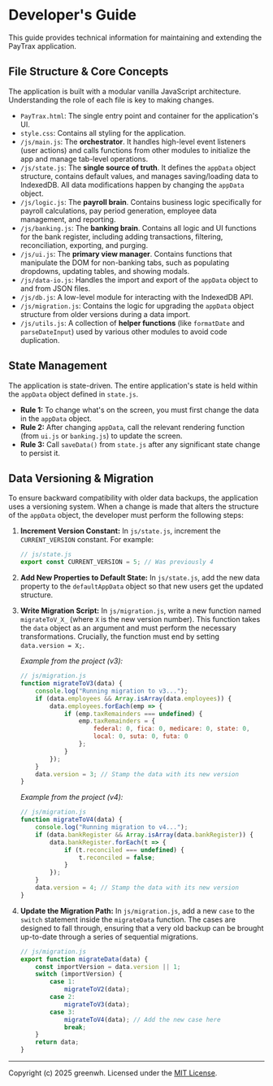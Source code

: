 # Developer's Guide

This guide provides technical information for maintaining and extending the PayTrax application.

## File Structure & Core Concepts

The application is built with a modular vanilla JavaScript architecture. Understanding the role of each file is key to making changes.

*   `PayTrax.html`: The single entry point and container for the application's UI.
*   `style.css`: Contains all styling for the application.
*   `/js/main.js`: The **orchestrator**. It handles high-level event listeners (user actions) and calls functions from other modules to initialize the app and manage tab-level operations.
*   `/js/state.js`: The **single source of truth**. It defines the `appData` object structure, contains default values, and manages saving/loading data to IndexedDB. All data modifications happen by changing the `appData` object.
*   `/js/logic.js`: The **payroll brain**. Contains business logic specifically for payroll calculations, pay period generation, employee data management, and reporting.
*   `/js/banking.js`: The **banking brain**. Contains all logic and UI functions for the bank register, including adding transactions, filtering, reconciliation, exporting, and purging.
*   `/js/ui.js`: The **primary view manager**. Contains functions that manipulate the DOM for non-banking tabs, such as populating dropdowns, updating tables, and showing modals.
*   `/js/data-io.js`: Handles the import and export of the `appData` object to and from JSON files.
*   `/js/db.js`: A low-level module for interacting with the IndexedDB API.
*   `/js/migration.js`: Contains the logic for upgrading the `appData` object structure from older versions during a data import.
*   `/js/utils.js`: A collection of **helper functions** (like `formatDate` and `parseDateInput`) used by various other modules to avoid code duplication.

## State Management

The application is state-driven. The entire application's state is held within the `appData` object defined in `state.js`.

*   **Rule 1:** To change what's on the screen, you must first change the data in the `appData` object.
*   **Rule 2:** After changing `appData`, call the relevant rendering function (from `ui.js` or `banking.js`) to update the screen.
*   **Rule 3:** Call `saveData()` from `state.js` after any significant state change to persist it.

## Data Versioning & Migration

To ensure backward compatibility with older data backups, the application uses a versioning system. When a change is made that alters the structure of the `appData` object, the developer must perform the following steps:

1.  **Increment Version Constant:** In `js/state.js`, increment the `CURRENT_VERSION` constant. For example:
    ```javascript
    // js/state.js
    export const CURRENT_VERSION = 5; // Was previously 4
    ```
2.  **Add New Properties to Default State:** In `js/state.js`, add the new data property to the `defaultAppData` object so that new users get the updated structure.

3.  **Write Migration Script:** In `js/migration.js`, write a new function named `migrateToV_X_` (where `X` is the new version number). This function takes the `data` object as an argument and must perform the necessary transformations. Crucially, the function must end by setting `data.version = X;`.

    *Example from the project (v3):*
    ```javascript
    // js/migration.js
    function migrateToV3(data) {
        console.log("Running migration to v3...");
        if (data.employees && Array.isArray(data.employees)) {
            data.employees.forEach(emp => {
                if (emp.taxRemainders === undefined) {
                    emp.taxRemainders = { 
                        federal: 0, fica: 0, medicare: 0, state: 0, 
                        local: 0, suta: 0, futa: 0 
                    };
                }
            });
        }
        data.version = 3; // Stamp the data with its new version
    }
    ```
    *Example from the project (v4):*
    ```javascript
    // js/migration.js
    function migrateToV4(data) {
        console.log("Running migration to v4...");
        if (data.bankRegister && Array.isArray(data.bankRegister)) {
            data.bankRegister.forEach(t => {
                if (t.reconciled === undefined) {
                    t.reconciled = false;
                }
            });
        }
        data.version = 4; // Stamp the data with its new version
    }
    ```

4.  **Update the Migration Path:** In `js/migration.js`, add a new `case` to the `switch` statement inside the `migrateData` function. The cases are designed to fall through, ensuring that a very old backup can be brought up-to-date through a series of sequential migrations.

    ```javascript
    // js/migration.js
    export function migrateData(data) {
        const importVersion = data.version || 1;
        switch (importVersion) {
            case 1:
                migrateToV2(data);
            case 2:
                migrateToV3(data);
            case 3:
                migrateToV4(data); // Add the new case here
                break; 
        }
        return data;
    }

---
Copyright (c) 2025 greenwh. Licensed under the [MIT License](../LICENSE).